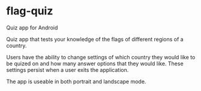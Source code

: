 # flag-quiz
Quiz app for Android

Quiz app that tests your knowledge of the flags of different regions of a country.

Users have the ability to change settings of which country they would like to be quized on and how many answer options that they would like. These settings persist when a user exits the application.

The app is useable in both portrait and landscape mode.
